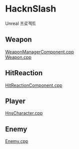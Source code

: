 # HacknSlash
Unreal 프로젝트
</br>
## Weapon
[WeaponManagerComponent.cpp](https://github.com/hourglass/HacknSlash/blob/main/Source/HacknSlash/WeaponManagerComponent.cpp)  
[Weapon.cpp](https://github.com/hourglass/HacknSlash/blob/main/Source/HacknSlash/Weapon.cpp)
</br>
## HitReaction
[HitReactionComponent.cpp](https://github.com/hourglass/HacknSlash/blob/main/Source/HacknSlash/HitReactionComponent.cpp)
</br>
## Player
[HnsCharacter.cpp](https://github.com/hourglass/HacknSlash/blob/main/Source/HacknSlash/HnsCharacter.cpp)
</br>
## Enemy
[Enemy.cpp](https://github.com/hourglass/HacknSlash/blob/main/Source/HacknSlash/Enemy.cpp)
</br>
